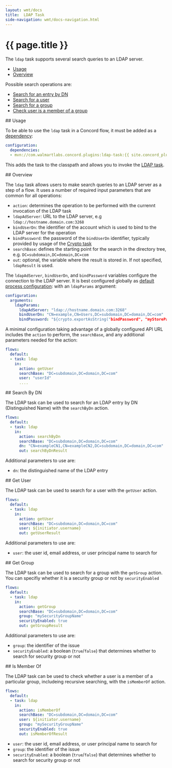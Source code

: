 ```yaml
---
layout: wmt/docs
title:  LDAP Task
side-navigation: wmt/docs-navigation.html
---
```


# {{ page.title }}

The `ldap` task supports several search queries to an LDAP server.

- [Usage](#usage)
- [Overview](#overview)

Possible search operations are: 

- [Search for an entry by DN](#search-by-dn)
- [Search for a user](#get-user)
- [Search for a group](#get-group)
- [Check user is a member of a group](#is-member-of)
  
<a name="usage"/>
## Usage

To be able to use the `ldap` task in a Concord flow, it must be added as a
[dependency](../processes-v1/configuration.html#dependencies):

```yaml
configuration:
  dependencies:
  - mvn://com.walmartlabs.concord.plugins:ldap-task:{{ site.concord_plugins_version }}
```

This adds the task to the classpath and allows you to invoke the
[LDAP task](#overview).

<a name="overview"/>
## Overview

The `ldap` task allows users to make search queries to an LDAP server as a step of
a flow. It uses a number of required input parameters that are common for all
operations:

- `action`: determines the operation to be performed with the currennt
  invocation of the LDAP task
- `ldapAdServer`: URL to the LDAP server, e.g `ldap://hostname.domain.com:3268`
- `bindUserDn`: the identifier of the account which is used to bind to the LDAP
  server for the operation
- `bindPassword`: the password of the `bindUserDn` identifier, typically
  provided by usage of the [Crypto task](./crypto.html)
- `searchBase`: defines the starting point for the search in the directory tree, e.g. `DC=subdomain,DC=domain,DC=com`
- `out`: optional, the variable where the result is stored in. If not specified,
  `ldapResult` is used.

The `ldapAdServer`, `bindUserDn`, and `bindPassword` variables configure the
connection to the LDAP server. It is best configured globally as
[default process configuration](../getting-started/configuration.html#default-process-variables):
with an `ldapParams` argument:

```yaml
configuration:
  arguments:
    ldapParams:
      ldapAdServer: "ldap://hostname.domain.com:3268"
      bindUserDn: "CN=example,CN=Users,DC=subdomain,DC=domain,DC=com"
      bindPassword: "${crypto.exportAsString("bindPassword", "myStorePassword")}"
```

A minimal configuration taking advantage of a globally configured API URL
includes the `action` to perform, the `searchBase`, and any additional
parameters needed for the action:

```yaml
flows:
  default:
  - task: ldap
    in:
      action: getUser
      searchBase: "DC=subdomain,DC=domain,DC=com"
      user: "userId"
      ....
```

<a name="searchByDn"/>
## Search By DN

The LDAP task can be used to search for an LDAP entry by DN (Distinguished Name)
with the `searchByDn` action.

```yaml
flows:
  default:
  - task: ldap
    in:
      action: searchByDn
      searchBase: "DC=subdomain,DC=domain,DC=com"
      dn: "CN=exampleCN1,CN=exampleCN2,DC=subdomain,DC=domain,DC=com"
      out: searchByDnResult
```

Additional parameters to use are:

- `dn`: the distinguished name of the LDAP entry

<a name="getUser"/>
## Get User

The LDAP task can be used to search for a user with the `getUser` action.

```yaml
flows:
  default:
  - task: ldap
    in:
      action: getUser
      searchBase: "DC=subdomain,DC=domain,DC=com"
      user: ${initiator.username}
      out: getUserResult
```

Additional parameters to use are:

- `user`: the user id, email address, or user principal name to search for

<a name="getGroup"/>
## Get Group

The LDAP task can be used to search for a group with the `getGroup` action. You
can specifiy whether it is a security group or not by `securityEnabled`

```yaml
flows:
  default:
  - task: ldap
    in:
      action: getGroup
      searchBase: "DC=subdomain,DC=domain,DC=com"
      group: "mySecurityGroupName"
      securityEnabled: true
      out: getGroupResult
```

Additional parameters to use are:

- `group`: the identifier of the issue
- `securityEnabled`: a boolean (`true`/`false`) that determines whether to
  search for security group or not

<a name="isMemberOf"/>
## Is Member Of

The LDAP task can be used to check whether a user is a member of a particular
group, includeing recursive searching, with the `isMemberOf` action.

```yaml
flows:
  default:
  - task: ldap
    in:
      action: isMemberOf
      searchBase: "DC=subdomain,DC=domain,DC=com"
      user: ${initiator.username}
      group: "mySecurityGroupName"
      securityEnabled: true
      out: isMemberOfResult
```

- `user`: the user id, email address, or user principal name to search for
- `group`: the identifier of the issue
- `securityEnabled`: a boolean (`true`/`false`) that determines whether to
  search for security group or not

